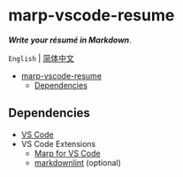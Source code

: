 # marp-vscode-resume

***Write your résumé in Markdown***.

`English` | [简体中文](README.zh.md)

- [marp-vscode-resume](#marp-vscode-resume)
  - [Dependencies](#dependencies)

## Dependencies

- [VS Code](https://code.visualstudio.com/)
- VS Code Extensions
  - [Marp for VS Code](https://github.com/marp-team/marp-vscode)
  - [markdownlint](https://github.com/DavidAnson/vscode-markdownlint) (optional)
